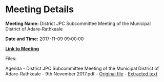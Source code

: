 # Meeting Details

**Meeting Name:** District JPC Subcommittee Meeting of the Municipal District of Adare-Rathkeale

**Date and Time:** 2017-11-09 09:00:00

**[Link to Meeting](https://www.limerick.ie/council/whats-on/district-jpc-subcommittee-meeting-municipal-district-adare-rathkeale)**

Files: 

Agenda - District JPC Subcommittee Meeting of the Municipal District of Adare-Rathkeale - 9th November 2017.pdf - [Original file](https://www.limerick.ie/sites/default/files/media/documents/2017-11/Agenda%20JPC%20District%20Subcommittee%20Meeting%20%281%29.pdf) - [Extracted text](./Agenda%20-%C2%A0District%20JPC%20Subcommittee%20Meeting%20of%20the%20Municipal%20District%20of%20Adare-Rathkeale%20-%209th%20November%202017.md)


